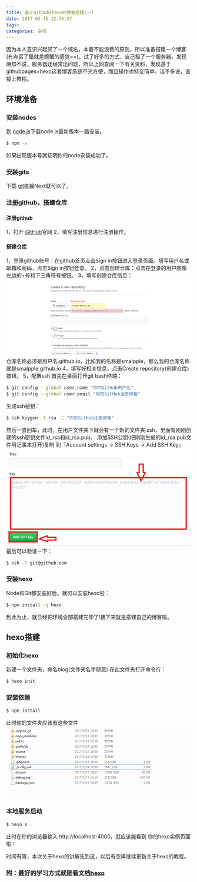 ```yaml
---
title: 基于github+hexo的博客搭建(一)
date: 2017-03-15 12:36:37
tags:
categories: 杂项
---
```

因为本人意识兴起买了一个域名，本着不能浪费的原则，所以准备搭建一个博客(有点买了醋就差螃蟹的感觉==)。试了好多的方式，自己租了一个服务器，发现麻烦不说，服务器还经常出问题，所以上网查阅一下有关资料，发现基于githubpages+hexo这套博客系统不光方便，而且操作也特变简单。话不多说，直接上教程。
<!-- more -->
## 环境准备
### 安装nodes

到 [node.js](https://nodejs.org/en/)下载node.js最新版本一路安装。
``` bash
$ npm -v
```
如果出现版本号就证明你的node安装成功了。

### 安装gits
下载 [git](https://git-scm.com/)直接Next就可以了。

### 注册github，搭建仓库
#### 注册github
1，打开 [GitHub](https://github.com/)官网
2，填写注册信息进行注册操作。
#### 搭建仓库
1，登录github账号：在github首页点击Sign in按钮进入登录页面。填写用户名或邮箱和密码，点击Sign in按钮登录。
2，点击创建仓库：点击在登录的用户图像左边的+号和下三角符号按钮。
3，填写创建仓库信息：
![Alt text](https://raw.githubusercontent.com/smalpple/markdownimg/c732a08d5f3ef66bcf0c65bed63499d34b40db2a/2.PNG)
仓库名称必须是用户名.github.io，比如我的名称是smalpple，那么我的仓库名称就是smalpple.github.io
4，填写好相关信息，点击Create repository(创建仓库)按钮。
5，配置ssh
首先在桌面打开git bash终端：
``` bash
$ git config --global user.name "你的GitHub用户名"
$ git config --global user.email "你的GitHub注册邮箱"
```
生成ssh秘钥：
``` bash
$ ssh-keygen -t rsa -C "你的GitHub注册邮箱"
```
然后一直回车，此时，在用户文件夹下就会有一个新的文件夹.ssh，里面有刚刚创建的ssh密钥文件id_rsa和id_rsa.pub。
添加SSH公钥(把刚刚生成的id_rsa.pub文件用记事本打开)复制
到『Account settings -> SSH Keys -> Add SSH Key』
![Alt text](https://raw.githubusercontent.com/smalpple/markdownimg/master/3.PNG)
最后可以验证一下：
``` bash
$ ssh -T git@github.com
```
### 安装hexo
Node和Git都安装好后，就可以安装hexo啦：
``` bash
$ npm install -g hexo
```

到此为止，就已经把环境全部搭建完毕了!接下来就是搭建自己的博客啦。

## hexo搭建
### 初始化hexo
新建一个文件夹，命名blog(文件夹名字随意)
在此文件夹打开命令行：
``` bash
$ hexo init
```
### 安装依赖
``` bash
$ npm install
```
此时你的文件夹应该有这些文件
![Alt text](https://raw.githubusercontent.com/smalpple/markdownimg/master/4.PNG)
### 本地服务启动
``` bash
$ hexo s
```
此时在你的浏览器输入 http://localhost:4000，就应该能看到
你的hexo实例页面啦！

时间有限，本次关于hexo的讲解先到这，以后有空再继续更新关于hexo的教程。

### 附：最好的学习方式就是看文档[hexo](https://hexo.io/zh-cn/docs/)
